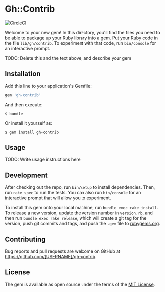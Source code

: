 # Gh::Contrib
[![CircleCI](https://circleci.com/gh/chaspy/gh-contrib/tree/master.svg?style=svg)][status]

[status]: https://circleci.com/gh/chaspy/gh-contrib


Welcome to your new gem! In this directory, you'll find the files you need to be able to package up your Ruby library into a gem. Put your Ruby code in the file `lib/gh/contrib`. To experiment with that code, run `bin/console` for an interactive prompt.

TODO: Delete this and the text above, and describe your gem

## Installation

Add this line to your application's Gemfile:

```ruby
gem 'gh-contrib'
```

And then execute:

    $ bundle

Or install it yourself as:

    $ gem install gh-contrib

## Usage

TODO: Write usage instructions here

## Development

After checking out the repo, run `bin/setup` to install dependencies. Then, run `rake spec` to run the tests. You can also run `bin/console` for an interactive prompt that will allow you to experiment.

To install this gem onto your local machine, run `bundle exec rake install`. To release a new version, update the version number in `version.rb`, and then run `bundle exec rake release`, which will create a git tag for the version, push git commits and tags, and push the `.gem` file to [rubygems.org](https://rubygems.org).

## Contributing

Bug reports and pull requests are welcome on GitHub at https://github.com/[USERNAME]/gh-contrib.

## License

The gem is available as open source under the terms of the [MIT License](https://opensource.org/licenses/MIT).
